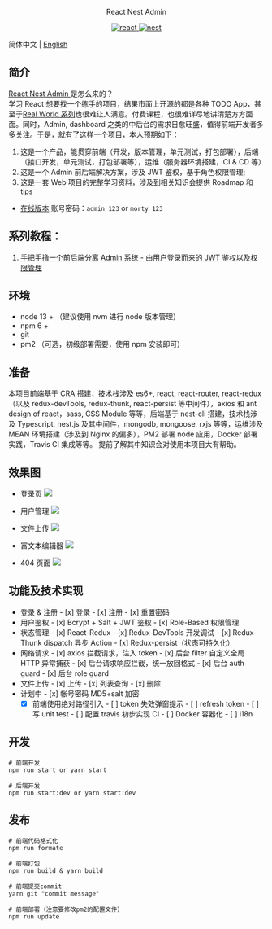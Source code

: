 <p align="center">
  React Nest Admin
</p>

<p align="center">
  <a href="https://github.com/facebook/react">
    <img src="https://img.shields.io/badge/react-16.12.0-brightgreen.svg" alt="react">
  </a>
  <a href="https://github.com/nestjs/nest">
    <img src="https://img.shields.io/badge/nest-6.10.14-red.svg" alt="nest">
  </a>
</p>

简体中文 | [English](./README.en.md)

## 简介

[ React Nest Admin ](<[https://github.com/cnscorpions/React-Nest-Admin](https://github.com/cnscorpions/React-Nest-Admin)>) 是怎么来的？<br/>
学习 React 想要找一个练手的项目，结果市面上开源的都是各种 TODO App，甚至于[Real World 系列](https://github.com/gothinkster/realworld)也很难让人满意。付费课程，也很难详尽地讲清楚方方面面。同时，Admin, dashboard 之类的中后台的需求日愈旺盛，值得前端开发者多多关注。于是，就有了这样一个项目，本人预期如下：

1. 这是一个产品，能贯穿前端（开发，版本管理，单元测试，打包部署），后端（接口开发，单元测试，打包部署等），运维（服务器环境搭建，CI & CD 等）
2. 这是一个 Admin 前后端解决方案，涉及 JWT 鉴权，基于角色权限管理;
3. 这是一套 Web 项目的完整学习资料，涉及到相关知识会提供 Roadmap 和 tips

- [在线版本](https://react-nestjs-admin.xyz) 账号密码：`admin 123` or `morty 123`

## 系列教程：

1.  [手把手撸一个前后端分离 Admin 系统 - 由用户登录而来的 JWT 鉴权以及权限管理](./doc/手把手撸一个前后端分离Admin系统/01-由用户登录而来的JWT鉴权以及权限管理.md)

## 环境

- node 13 + （建议使用 nvm 进行 node 版本管理）
- npm 6 +
- git
- pm2 （可选，初级部署需要，使用 npm 安装即可）

## 准备

本项目前端基于 CRA 搭建，技术栈涉及 es6+, react, react-router, react-redux（以及 redux-devTools, redux-thunk, react-persist 等中间件），axios 和 ant design of react，sass, CSS Module 等等，后端基于 nest-cli 搭建，技术栈涉及 Typescript, nest.js 及其中间件，mongodb, mongoose, rxjs 等等，运维涉及 MEAN 环境搭建（涉及到 Nginx 的偏多），PM2 部署 node 应用，Docker 部署实践，Travis CI 集成等等。
提前了解其中知识会对使用本项目大有帮助。

## 效果图

- 登录页
  ![](https://github.com/cnscorpions/React-Nest-Admin/blob/master/doc/images/%E7%99%BB%E5%BD%95%E9%A1%B5.png)

- 用户管理
  ![](https://github.com/cnscorpions/React-Nest-Admin/blob/master/doc/images/%E7%94%A8%E6%88%B7%E7%AE%A1%E7%90%86.png)

- 文件上传
  ![](https://github.com/cnscorpions/React-Nest-Admin/blob/master/doc/images/%E6%96%87%E4%BB%B6%E4%B8%8A%E4%BC%A0.png)

- 富文本编辑器
  ![](https://github.com/cnscorpions/React-Nest-Admin/blob/master/doc/images/%E5%AF%8C%E6%96%87%E6%9C%AC%E7%BC%96%E8%BE%91%E5%99%A8.png)

- 404 页面
  ![](https://github.com/cnscorpions/React-Nest-Admin/blob/master/doc/images/404.png)

## 功能及技术实现

- 登录 & 注册 - [x] 登录 - [x] 注册 - [x] 重置密码
- 用户鉴权 - [x] Bcrypt + Salt + JWT 鉴权 - [x] Role-Based 权限管理
- 状态管理 - [x] React-Redux - [x] Redux-DevTools 开发调试 - [x] Redux-Thunk dispatch 异步 Action - [x] Redux-persist（状态可持久化）
- 网络请求 - [x] axios 拦截请求，注入 token - [x] 后台 filter 自定义全局 HTTP 异常捕获 - [x] 后台请求响应拦截，统一放回格式 - [x] 后台 auth guard - [x] 后台 role guard
- 文件上传 - [x] 上传 - [x] 列表查询 - [x] 删除
- 计划中 - [x] 帐号密码 MD5+salt 加密
  - [x] 前端使用绝对路径引入 - [ ] token 失效弹窗提示 - [ ] refresh token - [ ] 写 unit test - [ ] 配置 travis 初步实现 CI - [ ] Docker 容器化 - [ ] i18n

## 开发

```
# 前端开发
npm run start or yarn start

# 后端开发
npm run start:dev or yarn start:dev
```

## 发布

```
# 前端代码格式化
npm run formate

# 前端打包
npm run build & yarn build

# 前端提交commit
yarn git "commit message"

# 前端部署（注意要修改pm2的配置文件）
npm run update
```
